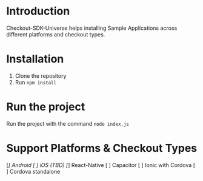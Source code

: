 # Introduction

Checkout-SDK-Universe helps installing Sample Applications across different platforms and checkout types.

# Installation
1. Clone the repository
2. Run `npm install`

# Run the project
Run the project with the command `node index.js`

# Support Platforms & Checkout Types
[*] Android
[ ] iOS (TBD)
[*] React-Native
[ ] Capacitor
[ ] Ionic with Cordova
[ ] Cordova standalone
